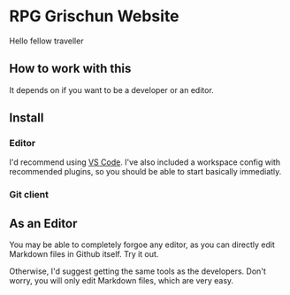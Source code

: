 # RPG Grischun Website

Hello fellow traveller

## How to work with this

It depends on if you want to be a developer or an editor. 

## Install

### Editor

I'd recommend using [VS Code](https://code.visualstudio.com/). I've also included a workspace config with recommended plugins, so you should be able to start basically immediatly.

### Git client


## As an Editor

You may be able to completely forgoe any editor, as you can directly edit Markdown files in Github itself. Try it out.

Otherwise, I'd suggest getting the same tools as the developers. Don't worry, you will only edit Markdown files, which are very easy.
